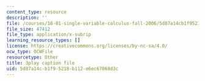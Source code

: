 ```yaml
---
content_type: resource
description: ''
file: /courses/18-01-single-variable-calculus-fall-2006/5d87a14cb1f95218b112e6ec67068d3c_4sTKcvYMNxk.vtt
file_size: 47412
file_type: application/x-subrip
learning_resource_types: []
license: https://creativecommons.org/licenses/by-nc-sa/4.0/
ocw_type: OCWFile
resourcetype: Other
title: 3play caption file
uid: 5d87a14c-b1f9-5218-b112-e6ec67068d3c
---
```

